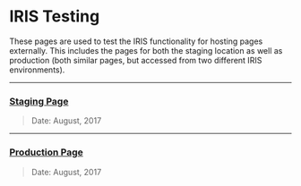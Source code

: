 # IRIS  Testing

These pages are used to test the IRIS functionality for hosting pages externally. This includes the pages for both the staging location as well as production (both similar pages, but accessed from two different IRIS environments). 

----
### [Staging Page](https://dejai.github.io/iris_bros/testing/promoPage_staging.html)
> Date: August, 2017

----
### [Production Page](https://dejai.github.io/iris_bros/testing/promoPage_prod.html)
> Date: August, 2017
